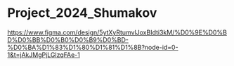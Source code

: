 # Project_2024_Shumakov
https://www.figma.com/design/5ytXyRtumvlJoxBIdti3kM/%D0%9E%D0%BD%D0%BB%D0%B0%D0%B9%D0%BD-%D0%BA%D1%83%D1%80%D1%81%D1%8B?node-id=0-1&t=jAkJMgPjLGlzqFAe-1
